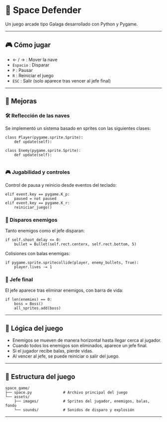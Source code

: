 # 🚀 Space Defender

Un juego arcade tipo Galaga desarrollado con Python y Pygame.

---

## 🎮 Cómo jugar

- ← / → : Mover la nave
- `Espacio` : Disparar
- `P` : Pausar
- `R` : Reiniciar el juego
- `ESC` : Salir (solo aparece tras vencer al jefe final)

---

## 🔄 Mejoras

### 🛠️ Reflección de las naves
Se implementó un sistema basado en sprites con las siguientes clases:
```
class Player(pygame.sprite.Sprite):
    def update(self):

class Enemy(pygame.sprite.Sprite):
    def update(self):
      
```

### 🎮 Jugabilidad y controles
Control de pausa y reinicio desde eventos del teclado:
```
elif event.key == pygame.K_p:
    paused = not paused
elif event.key == pygame.K_r:
    reiniciar_juego()
```

### 👾 Disparos enemigos
Tanto enemigos como el jefe disparan:
```
if self.shoot_delay <= 0:
    bullet = Bullet(self.rect.centerx, self.rect.bottom, 5)
```

Colisiones con balas enemigas:
```
if pygame.sprite.spritecollide(player, enemy_bullets, True):
    player.lives -= 1
```

### 👑 Jefe final
El jefe aparece tras eliminar enemigos, con barra de vida:
```
if len(enemies) == 0:
    boss = Boss()
    all_sprites.add(boss)
```
---

## 🧠 Lógica del juego

- Enemigos se mueven de manera horizontal hasta llegar cerca al jugador.
- Cuando todos los enemigos son eliminados, aparece un jefe final.
- Si el jugador recibe balas, pierde vidas.
- Al vencer al jefe, se puede reiniciar o salir del juego.

---

## 📁 Estructura del juego
```
space_game/
├── space.py              # Archivo principal del juego
└── assets/
    ├── images/           # Sprites del jugador, enemigos, balas, fondo
    └── sounds/           # Sonidos de disparo y explosión
```
---
